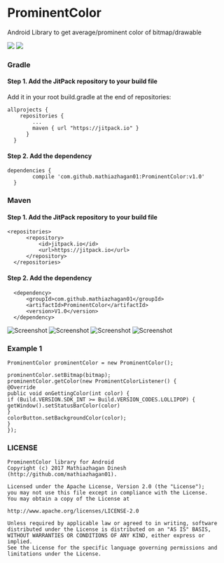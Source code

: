 # ProminentColor
Android Library to get average/prominent color of bitmap/drawable

[![](https://jitpack.io/v/mathiazhagan01/ProminentColor.svg)](https://jitpack.io/#mathiazhagan01/ProminentColor)
[![](https://az743702.vo.msecnd.net/cdn/kofi4.png?v=b)](https://ko-fi.com/A8817MW)

### Gradle

#### Step 1. Add the JitPack repository to your build file
  Add it in your root build.gradle at the end of repositories:
    
    allprojects {
		repositories {
			...
			maven { url "https://jitpack.io" }
		  }
	  }
#### Step 2. Add the dependency
    
    dependencies {
	        compile 'com.github.mathiazhagan01:ProminentColor:v1.0'
	  }
	  
### Maven

#### Step 1. Add the JitPack repository to your build file

    <repositories>
		  <repository>
		      <id>jitpack.io</id>
		      <url>https://jitpack.io</url>
		  </repository>
	  </repositories>
	  
#### Step 2. Add the dependency
	
	  <dependency>
	      <groupId>com.github.mathiazhagan01</groupId>
	      <artifactId>ProminentColor</artifactId>
	      <version>V1.0</version>
	  </dependency>

![Screenshot](./1.png)
![Screenshot](./2.png)
![Screenshot](./3.png)
![Screenshot](./4.png)

### Example 1
 
    ProminentColor prominentColor = new ProminentColor();   
    
    prominentColor.setBitmap(bitmap);
    prominentColor.getColor(new ProminentColorListener() {
    @Override
    public void onGettingColor(int color) {
    if (Build.VERSION.SDK_INT >= Build.VERSION_CODES.LOLLIPOP) {
    getWindow().setStatusBarColor(color)
    }
    colorButton.setBackgroundColor(color);
    }
    });
   
### LICENSE

	ProminentColor library for Android
	Copyright (c) 2017 Mathiazhagan Dinesh (http://github.com/mathiazhagan01).

	Licensed under the Apache License, Version 2.0 (the "License");
	you may not use this file except in compliance with the License.
	You may obtain a copy of the License at

	http://www.apache.org/licenses/LICENSE-2.0

	Unless required by applicable law or agreed to in writing, software
	distributed under the License is distributed on an "AS IS" BASIS,
	WITHOUT WARRANTIES OR CONDITIONS OF ANY KIND, either express or implied.
	See the License for the specific language governing permissions and
	limitations under the License.

